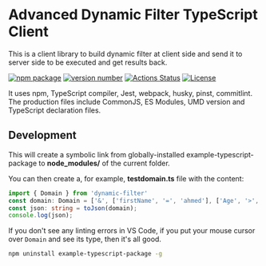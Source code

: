 # Advanced Dynamic Filter TypeScript Client

This is a client library to build dynamic filter at client side and send it to server side to be executed and get results back.

[![npm package](https://img.shields.io/badge/npm%20i-example--typescript--package-brightgreen)](https://www.npmjs.com/package/dynamic-filter) [![version number](https://img.shields.io/npm/v/dynamic-filter?color=green&label=version)](https://github.com/Henka-Programmer/dynamic-filter/releases) [![Actions Status](https://github.com/tomchen/example-typescript-package/workflows/Test/badge.svg)](https://github.com/Henka-Programmer/dynamic-filter/actions) [![License](https://img.shields.io/github/license/Henka-Programmer/dynamic-filter)](https://github.com/Henka-Programmer/dynamic-filter/blob/main/LICENSE)

It uses npm, TypeScript compiler, Jest, webpack, husky, pinst, commitlint. The production files include CommonJS, ES Modules, UMD version and TypeScript declaration files.

## Development

This will create a symbolic link from globally-installed example-typescript-package to **node_modules/** of the current folder.

You can then create a, for example, **testdomain.ts** file with the content:

```ts
import { Domain } from 'dynamic-filter'
const domain: Domain = ['&', ['firstName', '=', 'ahmed'], ['Age', '>', 30]];
const json: string = toJson(domain);
console.log(json);
```

If you don't see any linting errors in VS Code, if you put your mouse cursor over `Domain` and see its type, then it's all good.

```bash
npm uninstall example-typescript-package -g
```